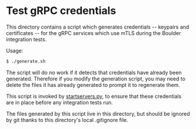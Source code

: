 # Test gRPC credentials

This directory contains a script which generates credentials -- keypairs and  certificates -- for the gRPC services which use mTLS during the Boulder integration tests.

Usage:

```sh
$ ./generate.sh
```

The script will do no work if it detects that credentials have already been generated. Therefore if you modify the generation script, you may need to delete the files it has already generated to prompt it to regenerate them.

This script is invoked by [startservers.py](../startservers.py), to ensure that these credentials are in place before any integration tests run.

The files generated by this script live in this directory, but should be ignored by git thanks to this directory's local .gitignore file.

